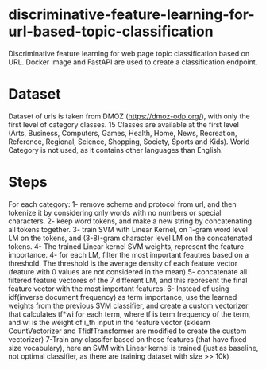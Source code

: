 # discriminative-feature-learning-for-url-based-topic-classification
Discriminative feature learning for web page topic classification based on URL. Docker image and FastAPI are used to create a classification endpoint.

# Dataset
Dataset of urls is taken from DMOZ (https://dmoz-odp.org/), with only the first level of category classes.
15 Classes are available at the first level (Arts, Business, Computers, Games, Health, Home, News, Recreation, Reference, Regional, Science, Shopping, Society, Sports and Kids). World Category is not used, as it contains other languages than English.

# Steps
For each category:
  1- remove scheme and protocol from url, and then tokenize it by considering only words with no numbers or special characters.
  2- keep word tokens, and make a new string by concatenating all tokens together.
  3- train SVM with Linear Kernel, on 1-gram word level LM on the tokens, and (3-8)-gram character level LM on the concatenated tokens.
  4- The trained Linear kernel SVM weights, represent the feature importance.
  4- for each LM, filter the most important feautres based on a threshold. The threshold is the average density of each feature vector (feature with 0 values are not considered in the mean)
  5- concatenate all filtered feature vectores of the 7 different LM, and this represent the final feature vector with the most important features.
  6- Instead of using idf(inverse document frequency) as term importance, use the learned weights from the previous SVM classifier, and create a custom vectorizer that calculates tf*wi for each term, where tf is term frequency of the term, and wi is the weight of i_th input in the feature vector (sklearn CountVectorizer and TfidfTransformer are modified to create the custom vectorizer)
  7-Train any classifer based on those features (that have fixed size vocabulary), here an SVM with Linear kernel is trained (just as baseline, not optimal classifier, as there are training dataset with size >> 10k)
